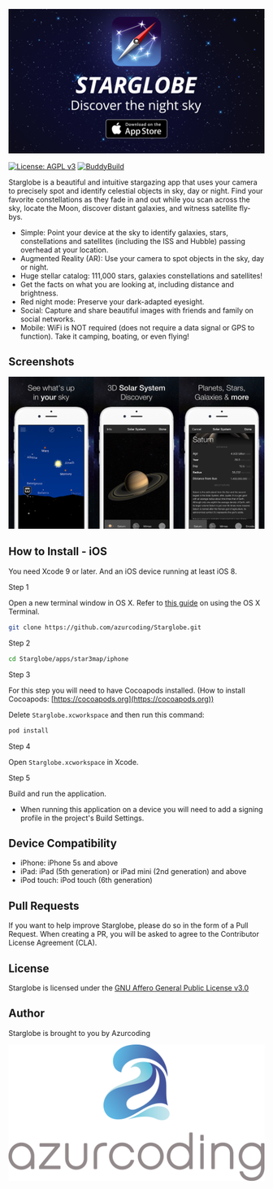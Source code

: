 [![Starglobe](1600x900.png)](https://itunes.apple.com/app//id703554364)

[![License: AGPL v3](https://img.shields.io/badge/License-AGPL%20v3-blue.svg)](https://www.gnu.org/licenses/agpl-3.0)
[![BuddyBuild](https://dashboard.buddybuild.com/api/statusImage?appID=597c9d47a2538b0001c92e70&branch=master&build=latest)](https://dashboard.buddybuild.com/apps/597c9d47a2538b0001c92e70/build/latest?branch=master)


Starglobe is a beautiful and intuitive stargazing app that uses your camera to precisely spot and identify celestial objects in sky, day or night. Find your favorite constellations as they fade in and out while you scan across the sky, locate the Moon, discover distant galaxies, and witness satellite fly-bys.

- Simple: Point your device at the sky to identify galaxies, stars, constellations and satellites (including the ISS and Hubble) passing overhead at your location.
- Augmented Reality (AR): Use your camera to spot objects in the sky, day or night.
- Huge stellar catalog: 111,000 stars, galaxies constellations and satellites!
- Get the facts on what you are looking at, including distance and brightness.
- Red night mode: Preserve your dark-adapted eyesight.
- Social: Capture and share beautiful images with friends and family on social networks. 
- Mobile: WiFi is NOT required (does not require a data signal or GPS to function). Take it camping, boating, or even flying!

## Screenshots

![Screenshots](screenshots.png)

## How to Install - iOS

You need Xcode 9 or later. And an iOS device running at least iOS 8.

Step 1

Open a new terminal window in OS X. Refer to [this guide](http://blog.teamtreehouse.com/introduction-to-the-mac-os-x-command-line) on using the OS X Terminal.

```bash
git clone https://github.com/azurcoding/Starglobe.git
```

Step 2

```bash
cd Starglobe/apps/star3map/iphone
```

Step 3

For this step you will need to have Cocoapods installed. (How to install Cocoapods: [https://cocoapods.org](https://cocoapods.org))

Delete `Starglobe.xcworkspace` and then run this command:
```bash
pod install
```

Step 4

Open `Starglobe.xcworkspace` in Xcode.


Step 5

Build and run the application.

- When running this application on a device you will need to add a signing profile in the project's Build Settings.

## Device Compatibility

- iPhone: iPhone 5s and above
- iPad: iPad (5th generation) or iPad mini (2nd generation) and above
- iPod touch: iPod touch (6th generation)


## Pull Requests

If you want to help improve Starglobe, please do so in the form of a Pull Request. When creating a PR, you will be asked to agree to the Contributor License Agreement (CLA).

## License
Starglobe is licensed under the [GNU Affero General Public License v3.0](/LICENSE)

## Author

Starglobe is brought to you by Azurcoding


[![Azurcoding Logo](azurcoding.png)](https://azurcoding.com)
